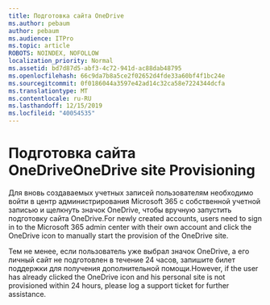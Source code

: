 ```yaml
---
title: Подготовка сайта OneDrive
ms.author: pebaum
author: pebaum
ms.audience: ITPro
ms.topic: article
ROBOTS: NOINDEX, NOFOLLOW
localization_priority: Normal
ms.assetid: bd7d87d5-abf3-4c72-941d-ac88dab48795
ms.openlocfilehash: 66c9da7b8a5ce2f02652d4fde33a60bf4f1bc24e
ms.sourcegitcommit: 0f0186044a3597e42ad14c32ca58e7224344dcfa
ms.translationtype: MT
ms.contentlocale: ru-RU
ms.lasthandoff: 12/15/2019
ms.locfileid: "40054535"
---
```

# <a name="onedrive-site-provisioning"></a><span data-ttu-id="db107-102">Подготовка сайта OneDrive</span><span class="sxs-lookup"><span data-stu-id="db107-102">OneDrive site Provisioning</span></span>

<span data-ttu-id="db107-103">Для вновь создаваемых учетных записей пользователям необходимо войти в центр администрирования Microsoft 365 с собственной учетной записью и щелкнуть значок OneDrive, чтобы вручную запустить подготовку сайта OneDrive.</span><span class="sxs-lookup"><span data-stu-id="db107-103">For newly created accounts, users need to sign in to the Microsoft 365 admin center with their own account and click the OneDrive icon to manually start the provision of the OneDrive site.</span></span>

<span data-ttu-id="db107-104">Тем не менее, если пользователь уже выбрал значок OneDrive, а его личный сайт не подготовлен в течение 24 часов, запишите билет поддержки для получения дополнительной помощи.</span><span class="sxs-lookup"><span data-stu-id="db107-104">However, if the user has already clicked the OneDrive icon and his personal site is not provisioned within 24 hours, please log a support ticket for further assistance.</span></span>

